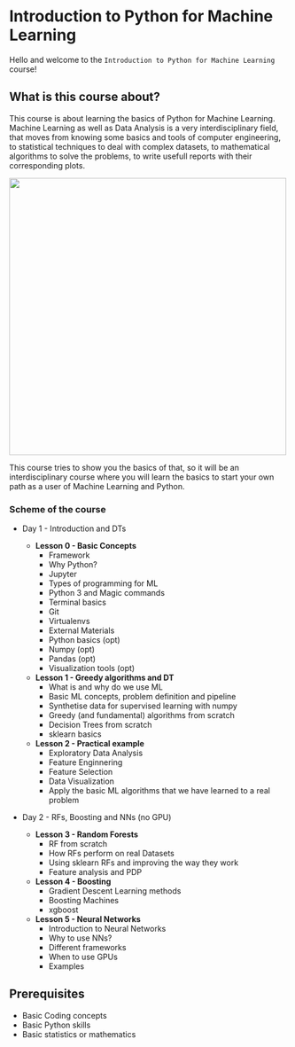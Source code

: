 # Introduction to Python for Machine Learning

Hello and welcome to the `Introduction to Python for Machine Learning` course!

## What is this course about?
This course is about learning the basics of Python for Machine Learning. 
Machine Learning as well as Data Analysis is a very interdisciplinary field, that moves from knowing some basics and tools of computer engineering, to statistical techniques to deal with complex datasets, to mathematical algorithms to solve the problems, to write usefull reports with their corresponding plots.

<img src="https://upload.wikimedia.org/wikipedia/commons/e/ee/Relationship_of_data%2C_information_and_intelligence.png" width="500"/>

This course tries to show you the basics of that, so it will be an interdisciplinary course where you will learn the basics to start your own path as a user of Machine Learning and Python.

### Scheme of the course
* Day 1 - Introduction and DTs
    * **Lesson 0 - Basic Concepts**
        - Framework
        - Why Python?
        - Jupyter
        - Types of programming for ML
        - Python 3 and Magic commands
        - Terminal basics
        - Git
        - Virtualenvs
        - External Materials
        - Python basics (opt)
        - Numpy (opt)
        - Pandas (opt)
        - Visualization tools (opt)
    * **Lesson 1 - Greedy algorithms and DT**
        - What is and why do we use ML
        - Basic ML concepts, problem definition and pipeline
        - Synthetise data for supervised learning with numpy
        - Greedy (and fundamental) algorithms from scratch
        - Decision Trees from scratch
        - sklearn basics
    * **Lesson 2 - Practical example**
        - Exploratory Data Analysis
        - Feature Enginnering
        - Feature Selection
        - Data Visualization
        - Apply the basic ML algorithms that we have learned to a real problem
        
* Day 2 - RFs, Boosting and NNs (no GPU)
    * **Lesson 3 - Random Forests**
        - RF from scratch
        - How RFs perform on real Datasets
        - Using sklearn RFs and improving the way they work
        - Feature analysis and PDP
    * **Lesson 4 - Boosting**
        - Gradient Descent Learning methods
        - Boosting Machines
        - xgboost
    * **Lesson 5 - Neural Networks**
        - Introduction to Neural Networks
        - Why to use NNs?
        - Different frameworks
        - When to use GPUs
        - Examples
        

## Prerequisites
* Basic Coding concepts
* Basic Python skills
* Basic statistics or mathematics
